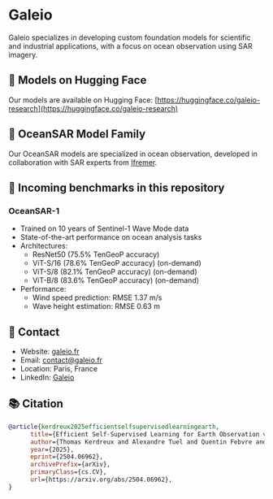 # Galeio

Galeio specializes in developing custom foundation models for scientific and industrial applications, with a focus on ocean observation using SAR imagery.

## 🤗 Models on Hugging Face

Our models are available on Hugging Face:
[https://huggingface.co/galeio-research](https://huggingface.co/galeio-research)

## 🌊 OceanSAR Model Family

Our OceanSAR models are specialized in ocean observation, developed in collaboration with SAR experts from [Ifremer](https://en.ifremer.fr/).

## 🧪 Incoming benchmarks in this repository

### OceanSAR-1
- Trained on 10 years of Sentinel-1 Wave Mode data
- State-of-the-art performance on ocean analysis tasks
- Architectures:
  - ResNet50 (75.5% TenGeoP accuracy)
  - ViT-S/16 (78.6% TenGeoP accuracy) (on-demand)
  - ViT-S/8 (82.1% TenGeoP accuracy) (on-demand)
  - ViT-B/8 (83.6% TenGeoP accuracy) (on-demand)
- Performance:
  - Wind speed prediction: RMSE 1.37 m/s
  - Wave height estimation: RMSE 0.63 m

## 📧 Contact

- Website: [galeio.fr](https://www.galeio.fr)
- Email: [contact@galeio.fr](mailto:contact@galeio.fr)
- Location: Paris, France
- LinkedIn: [Galeio](https://linkedin.com/company/galeio)

## 📚 Citation

```bibtex
@article{kerdreux2025efficientselfsupervisedlearningearth,
      title={Efficient Self-Supervised Learning for Earth Observation via Dynamic Dataset Curation}, 
      author={Thomas Kerdreux and Alexandre Tuel and Quentin Febvre and Alexis Mouche and Bertrand Chapron},
      year={2025},
      eprint={2504.06962},
      archivePrefix={arXiv},
      primaryClass={cs.CV},
      url={https://arxiv.org/abs/2504.06962}, 
}
```
